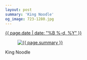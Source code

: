 ```yaml
---
layout: post
summary: 'King Noodle'
og_image: 723-1280.jpg
---
```


<p>
 <time>
  <a href="/723">
   {{ page.date | date: "%B %-d, %Y" }}
  </a>
 </time>
 <a href="/723">
  <figure data-taken="2/25/2018">
   <img alt="{{ page.summary }}" sizes="(min-width: 700px) 50vw, calc(100vw - 2rem)" src="{{ site.assets_url }}/723-640.jpg" srcset="{{ site.assets_url }}/723-320.jpg 320w, {{ site.assets_url }}/723-640.jpg 640w, {{ site.assets_url }}/723-960.jpg 960w, {{ site.assets_url }}/723-1280.jpg 1280w"/>
  </figure>
 </a>
 <span>
  King Noodle
 </span>
</p>
